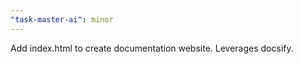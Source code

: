 ```yaml
---
"task-master-ai": minor
---
```


Add index.html to create documentation website. Leverages docsify.
